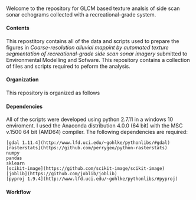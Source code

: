 ####

Welcome to the repository for GLCM based texture analsis of side scan sonar echograms collected with a recreational-grade system.  

#### Contents
This repostitory contains all of the data and scripts used to prepare the figures in _Coarse-resolution alluvial mappint by automated texture segmentation of recreational-grade side scan sonar imagery_ submitted to Environmental Modelling and Sofware. This repository contains a collection of files and scripts required to peform the analysis.  

#### Organization

This repository is organized as follows 

#### Dependencies
All of the scripts were developed using python 2.7.11 in a windows 10 enviroment.  I used the Anaconda distribution 4.0.0 (64 bit) with the MSC v.1500 64 bit (AMD64) compiler.  The following dependencies are required:

```
[gdal 1.11.4](http://www.lfd.uci.edu/~gohlke/pythonlibs/#gdal)
[rasterstats](https://github.com/perrygeo/python-rasterstats)
numpy
pandas
sklearn
[scikit-image](https://github.com/scikit-image/scikit-image)
[joblib](https://github.com/joblib/joblib)
[pyproj 1.9.4](http://www.lfd.uci.edu/~gohlke/pythonlibs/#pyproj)
```

#### Workflow

